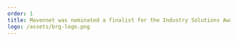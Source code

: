```yaml
---
order: 1
title: Mavennet was nominated a finalist for the Industry Solutions Award
logo: /assets/brg-logo.png
---
```

